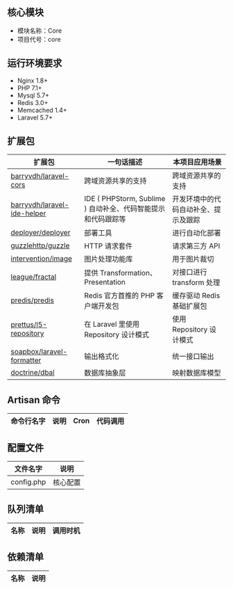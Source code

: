 ## 核心模块

* 模块名称：Core
* 项目代号：core

## 运行环境要求

- Nginx 1.8+
- PHP 7.1+
- Mysql 5.7+
- Redis 3.0+
- Memcached 1.4+
- Laravel  5.7+

## 扩展包

| 扩展包 | 一句话描述 | 本项目应用场景 |
| --- | --- | --- |
| [barryvdh/laravel-cors](https://github.com/barryvdh/laravel-cors) | 跨域资源共享的支持 | 跨域资源共享的支持 |
| [barryvdh/laravel-ide-helper](https://github.com/barryvdh/laravel-ide-helper) |  IDE ( PHPStorm, Sublime ) 自动补全、代码智能提示和代码跟踪等 | 开发环境中的代码自动补全、提示及跟踪 |
| [deployer/deployer](https://github.com/deployphp/deployer) | 部署工具 | 进行自动化部署 |
| [guzzlehttp/guzzle](https://github.com/guzzle/guzzle) | HTTP 请求套件 | 请求第三方 API  |
| [intervention/image](https://github.com/Intervention/image) | 图片处理功能库 | 用于图片裁切 |
| [league/fractal](https://github.com/thephpleague/fractal) |  提供 Transformation、Presentation | 对接口进行 transform 处理 |
| [predis/predis](https://github.com/nrk/predis.git) | Redis 官方首推的 PHP 客户端开发包 | 缓存驱动 Redis 基础扩展包 |
| [prettus/l5-repository](https://github.com/prettus/l5-repository) | 在 Laravel 里使用 Repository 设计模式 | 使用 Repository 设计模式 |
| [soapbox/laravel-formatter](https://github.com/soapbox/laravel-formatter) | 输出格式化 | 统一接口输出 |
| [doctrine/dbal](https://github.com/doctrine/dbal) | 数据库抽象层 | 映射数据库模型 |

## Artisan 命令

| 命令行名字 | 说明 | Cron | 代码调用 |
| --- | --- | --- | --- |

## 配置文件

| 文件名字 | 说明 |
| --- | --- |
| config.php | 核心配置 |

## 队列清单

| 名称 | 说明 | 调用时机 |
| --- | --- | --- |

## 依赖清单

| 名称 | 说明 |
| --- | --- |
